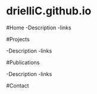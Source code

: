 # drielliC.github.io



 #Home
 -Description
 -links
 
 #Projects
 
 -Description
 -links
 
 #Publications
 
 -Description
 -links
 
 #Contact
